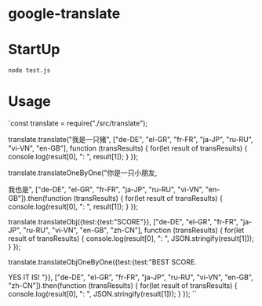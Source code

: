 # google-translate


# StartUp
`node test.js`

# Usage
`const translate = require("./src/translate");

translate.translate("我是一只猪", ["de-DE", "el-GR", "fr-FR", "ja-JP", "ru-RU", "vi-VN", "en-GB"], function (transResults) {
    for(let result of transResults) {
        console.log(result[0], ": ", result[1]);
    }
});

translate.translateOneByOne("你是一只小朋友,

我也是", ["de-DE", "el-GR", "fr-FR", "ja-JP", "ru-RU", "vi-VN", "en-GB"]).then(function (transResults) {
    for(let result of transResults) {
        console.log(result[0], ": ", result[1]);
    }
});

translate.translateObj({test:{test:"SCORE"}}, ["de-DE", "el-GR", "fr-FR", "ja-JP", "ru-RU", "vi-VN", "en-GB", "zh-CN"], function (transResults) {
    for(let result of transResults) {
         console.log(result[0], ": ", JSON.stringify(result[1]));
    }
 });

translate.translateObjOneByOne({test:{test:"BEST SCORE.

YES IT IS!
 "}}, ["de-DE", "el-GR", "fr-FR", "ja-JP", "ru-RU", "vi-VN", "en-GB", "zh-CN"]).then(function (transResults) {
    for(let result of transResults) {
        console.log(result[0], ": ", JSON.stringify(result[1]));
    }
 });
``